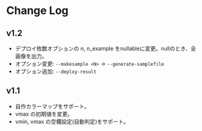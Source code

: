 # Change Log

## v1.2

- デプロイ枚数オプションの n, n_example をnullableに変更。nullのとき、全画像を出力。
- オプション変更: `--makesample <N>` -> `--generate-samplefile`
- オプション追加: `--deploy-result`

## v1.1

- 自作カラーマップをサポート。
- vmax の初期値を変更。
- vmin, vmax の空欄設定(自動判定)をサポート。

